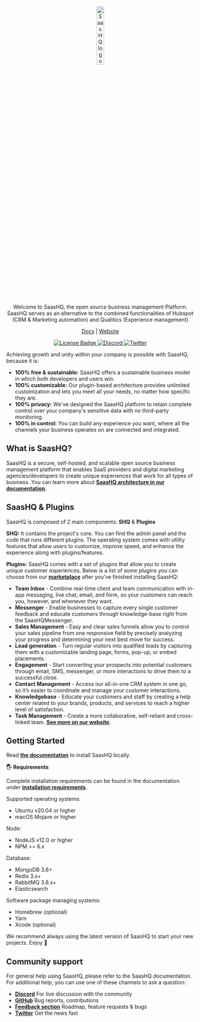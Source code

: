 <br>

<p align="center">
 <img src="https://github.com/saashq-org/saashq/shq-web/public/images/logo.png" alt="SaasHQ logo" width="20%" />
</p>

<p align="center">Welcome to SaasHQ, the open source business management Platform. SaasHQ serves as an alternative to the combined functionalities of Hubspot (CRM & Marketing automation) and Qualitics (Experience management)</p>

<p align="center">
  <a href="https://docs.saashq.org">Docs</a>
  |
  <a href="https://sqh.saashq.org/">Website</a>
  </p>
</p>

<p align="center">
   <a href="https://github.com/saashq-org/saashq/blob/main/LICENSE.md">
      <img alt="License Badge" src="https://img.shields.io/badge/license-AGPLv3-brightgreen">
  </a>
  <a href="https://discord.gg/kBhAUKBMgf">
      <img alt="Discord" src="https://img.shields.io/badge/Discord-%20Community-blueviolet">
  </a>
   <a href="https://twitter.com/saashqdev">
      <img alt="Twitter" src="https://img.shields.io/badge/twitter-blue">
  </a>
</p>


Achieving growth and unity within your company is possible with SaasHQ, because it is: 


- **100% free & sustainable:** SaasHQ offers a sustainable business model in which both developers and users win.
- **100% customizable:** Our plugin-based architecture provides unlimited customization and lets you meet all your needs, no matter how specific they are.
- **100% privacy:** We've designed the SaasHQ platform to retain complete control over your company's sensitive data with no third-party monitoring.
- **100% in control:** You can build any experience you want, where all the channels your business operates on are connected and integrated.


## What is SaasHQ?
SaasHQ is a secure, self-hosted, and scalable open source business management platform that enables SaaS providers and digital marketing agencies/developers to create unique experiences that work for all types of business. You can learn more about **<a href="https://docs.saashq.org/intro/architecture">SaasHQ architecture in our documentation</a>.**

## SaasHQ & Plugins
SaasHQ is composed of 2 main components: **SHQ** & **Plugins**

**SHQ:** It contains the project's core. You can find the admin panel and the code that runs different plugins. The operating system comes with utility features that allow users to customize, improve speed, and enhance the experience along with plugins/features. 


**Plugins:** SaasHQ comes with a set of plugins that allow you to create unique customer experiences. Below is a list of some plugins you can choose from our **<a href="https://shq.saashq.org/marketplace" >marketplace</a>** after you’ve finished installing SaasHQ:

- **Team Inbox** - Combine real-time client and team communication with in-app messaging, live chat, email, and form, so your customers can reach you, however, and whenever they want.  
- **Messenger** - Enable businesses to capture every single customer feedback and educate customers through knowledge-base right from the SaasHQMessenger.
- **Sales Management** - Easy and clear sales funnels allow you to control your sales pipeline from one responsive field by precisely analyzing your progress and determining your next best move for success.
- **Lead generation** - Turn regular visitors into qualified leads by capturing them with a customizable landing page, forms, pop-up, or embed placements.
- **Engagement** - Start converting your prospects into potential customers through email, SMS, messenger, or more interactions to drive them to a successful close.
- **Contact Management** - Access our all-in-one CRM system in one go, so it’s easier to coordinate and manage your customer interactions.
- **Knowledgebase** - Educate your customers and staff by creating a help center related to your brands, products, and services to reach a higher level of satisfaction.
- **Task Management** - Create a more collaborative, self-reliant and cross-linked team. **<a href="https://saashq.org/marketplace" >See more on our website</a>**.
 
## Getting Started

Read **<a href="https://docs.saashq.org/" >the documentation<a>** to install SaasHQ locally.

**🖐 Requirements**

Complete installation requirements can be found in the documentation under **<a href="https://docs.saashq.org/" >installation requirements</a>**.

Supported operating systems:

- Ubuntu v20.04 or higher
- macOS Mojave or higher

Node:

- NodeJS v12.0 or higher
- NPM >= 6.x

Database:

- MongoDB 3.6+
- Redis 3.x+
- RabbitMQ 3.8.x+
- Elasticsearch

Software package managing systems:

- Homebrew (optional)
- Yarn
- Xcode (optional)

We recommend always using the latest version of SaasHQ to start your new projects. Enjoy 🎉


## Community support


For general help using SaasHQ, please refer to the SaasHQ documentation. For additional help, you can use one of these channels to ask a question:

- **<a href="https://discord.gg/kBhAUKBMgf"> Discord</a>** For live discussion with the community
- **<a href="https://github.com/saashq-org/saashq"> GitHub</a>** Bug reports, contributions
- **<a href="https://github.com/saashq-org/saashq/issues" > Feedback section</a>** Roadmap, feature requests & bugs
- **<a href="https://twitter.com/saashqdev" > Twitter</a>** Get the news fast

